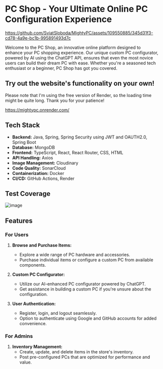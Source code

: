 # PC Shop - Your Ultimate Online PC Configuration Experience

https://github.com/SviatSloboda/MightyPC/assets/109550885/345d31f3-cd78-4a9e-bc1b-995891493d7c

Welcome to the PC Shop, an innovative online platform designed to enhance your PC shopping experience. Our unique custom PC configurator, powered by AI using the ChatGPT API, ensures that even the most novice users can build their dream PC with ease. Whether you're a seasoned tech enthusiast or a beginner, PC Shop has got you covered.

##  Try out the website's functionality on your own! 
Please note that I'm using the free version of Render, so the loading time might be quite long. Thank you for your patience!

https://mightypc.onrender.com/

## Tech Stack

- **Backend:** Java, Spring, Spring Security using JWT and OAUTH2.0, Spring Boot
- **Database:** MongoDB
- **Frontend:** TypeScript, React, React Router, CSS, HTML
- **API Handling:** Axios
- **Image Management:** Cloudinary
- **Code Quality:** SonarCloud
- **Containerization:** Docker
- **CI/CD:** GitHub Actions, Render

## Test Coverage
![image](https://github.com/SviatSloboda/MightyPC/assets/109550885/0c4bab14-7558-4c16-b25a-30bb6d6a0d50)

## Features

### For Users
1. **Browse and Purchase Items:**
   - Explore a wide range of PC hardware and accessories.
   - Purchase individual items or configure a custom PC from available components.

2. **Custom PC Configurator:**
   - Utilize our AI-enhanced PC configurator powered by ChatGPT.
   - Get assistance in building a custom PC if you're unsure about the configuration.

3. **User Authentication:**
   - Register, login, and logout seamlessly.
   - Option to authenticate using Google and GitHub accounts for added convenience.

### For Admins
1. **Inventory Management:**
   - Create, update, and delete items in the store's inventory.
   - Post pre-configured PCs that are optimized for performance and value.
